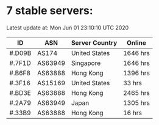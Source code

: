 # 7 stable servers:

Latest update at: Mon Jun 01 23:10:10 UTC 2020

| ID | ASN | Server Country | Online |
| -- | --- | -------------- | ------ |
| #.D09B | AS174 | United States | 1646 hrs |
| #.7F1D | AS63949 | Singapore | 1646 hrs |
| #.B6F8 | AS63888 | Hong Kong | 1396 hrs |
| #.3F16 | AS15169 | United States | 33 hrs |
| #.BD3E | AS63888 | Hong Kong | 2465 hrs |
| #.2A79 | AS63949 | Japan | 1305 hrs |
| #.33B9 | AS63888 | Hong Kong | 16 hrs |

